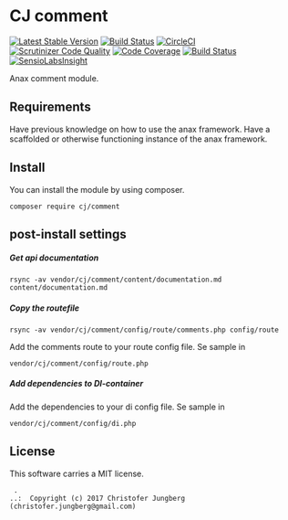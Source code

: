 CJ comment
==================================

[![Latest Stable Version](https://poser.pugx.org/cj/comment/v/stable)](https://packagist.org/packages/cj/comment)
[![Build Status](https://travis-ci.org/Barelydead/comment.svg?branch=master)](https://travis-ci.org/Barelydead/comment)
[![CircleCI](https://circleci.com/gh/Barelydead/comment.svg?style=svg)](https://circleci.com/gh/barelydead/comment)
[![Scrutinizer Code Quality](https://scrutinizer-ci.com/g/Barelydead/comment/badges/quality-score.png?b=master)](https://scrutinizer-ci.com/g/Barelydead/comment/?branch=master)
[![Code Coverage](https://scrutinizer-ci.com/g/Barelydead/comment/badges/coverage.png?b=master)](https://scrutinizer-ci.com/g/Barelydead/comment/?branch=master)
[![Build Status](https://scrutinizer-ci.com/g/Barelydead/comment/badges/build.png?b=master)](https://scrutinizer-ci.com/g/Barelydead/comment/build-status/master)
[![SensioLabsInsight](https://insight.sensiolabs.com/projects/de22a305-f8c1-4133-b6ce-c4c4fc9b4e77/mini.png)](https://insight.sensiolabs.com/projects/de22a305-f8c1-4133-b6ce-c4c4fc9b4e77)


Anax comment module.

Requirements
-----------------
Have previous knowledge on how to use the anax framework.
Have a scaffolded or otherwise functioning instance of the anax framework.


Install
--------------------
You can install the module by using composer.
```
composer require cj/comment
```

post-install settings
----------------------------------
##### Get api documentation
```
rsync -av vendor/cj/comment/content/documentation.md content/documentation.md
```

##### Copy the routefile
```
rsync -av vendor/cj/comment/config/route/comments.php config/route
```
Add the comments route to your route config file. Se sample in
```
vendor/cj/comment/config/route.php
```

##### Add dependencies to DI-container
Add the dependencies to your di config file. Se sample in
```
vendor/cj/comment/config/di.php
```




License
------------------

This software carries a MIT license.



```
 .  
..:  Copyright (c) 2017 Christofer Jungberg (christofer.jungberg@gmail.com)
```
